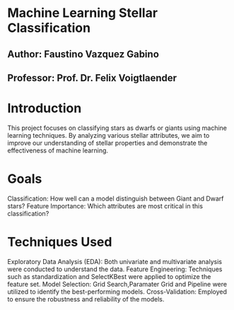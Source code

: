 # Machine Learning Stellar Classification
## Author: Faustino Vazquez Gabino
## Professor: Prof. Dr. Felix Voigtlaender

# Introduction
This project focuses on classifying stars as dwarfs or giants using machine learning techniques. By analyzing various stellar attributes, we aim to improve our understanding of stellar properties and demonstrate the effectiveness of machine learning.

# Goals

  Classification: How well can a model distinguish between Giant and Dwarf stars?
  Feature Importance: Which attributes are most critical in this classification?

# Techniques Used

  Exploratory Data Analysis (EDA): Both univariate and multivariate analysis were conducted to understand the data.
  Feature Engineering: Techniques such as standardization and SelectKBest were applied to optimize the feature set.
  Model Selection: Grid Search,Paramater Grid and Pipeline were utilized to identify the best-performing models.
  Cross-Validation: Employed to ensure the robustness and reliability of the models.
